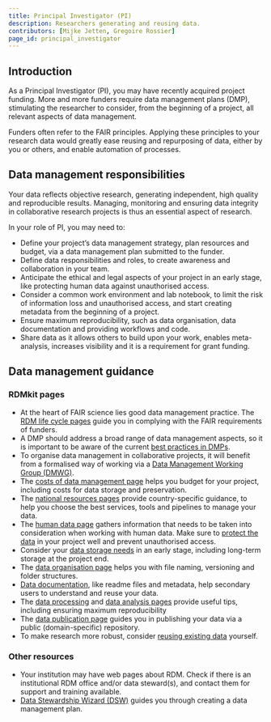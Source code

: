 ```yaml
---
title: Principal Investigator (PI)
description: Researchers generating and reusing data.
contributors: [Mijke Jetten, Gregoire Rossier]
page_id: principal_investigator
---
```


## Introduction

As a Principal Investigator (PI), you may have recently acquired project funding. More and more funders require data management plans (DMP), stimulating the researcher to consider, from the beginning of a project, all relevant aspects of data management. 

Funders often refer to the FAIR principles. Applying these principles to your research data would greatly ease reusing and repurposing of data, either by you or others, and enable automation of processes.

## Data management responsibilities

Your data reflects objective research, generating independent, high quality and reproducible results. Managing, monitoring and ensuring data integrity in collaborative research projects is thus an essential aspect of research.

In your role of PI, you may need to:

 * Define your project’s data management strategy, plan resources and budget, via a data management plan submitted to the funder.
 * Define data responsibilities and roles, to create awareness and collaboration in your team.
 * Anticipate the ethical and legal aspects of your project in an early stage, like protecting human data against unauthorised access.
 * Consider a common work environment and lab notebook, to limit the risk of information loss and unauthorised access, and start creating metadata from the beginning of a project.
 * Ensure maximum reproducibility, such as data organisation, data documentation and providing workflows and code.
 * Share data as it allows others to build upon your work, enables meta-analysis, increases visibility and it is a requirement for grant funding.

## Data management guidance

### RDMkit pages

 * At the heart of FAIR science lies good data management practice. The [RDM life cycle pages](https://rdmkit.elixir-europe.org/data_life_cycle) guide you in complying with the FAIR requirements of funders.
 * A DMP should address a broad range of data management aspects, so it is important to be aware of the current [best practices in DMPs](https://rdmkit.elixir-europe.org/data_management_plan).
 * To organise data management in collaborative projects, it will benefit from a formalised way of working via a [Data Management Working Group (DMWG)](https://rdmkit.elixir-europe.org/dm_coordination).
 * The [costs of data management page](https://rdmkit.elixir-europe.org/costs_data_management) helps you budget for your project, including costs for data storage and preservation.
 * The [national resources pages](https://rdmkit.elixir-europe.org/national_resources) provide country-specific guidance, to help you choose the best services, tools and pipelines to manage your data.
 * The [human data page](https://rdmkit.elixir-europe.org/human_data#planning-for-projects-with-human-data) gathers information that needs to be taken into consideration when working with human data. Make sure to [protect the data](https://rdmkit.elixir-europe.org/data_protection#how-do-you-ensure-that-your-data-is-handled-securely) in your project well and prevent unauthorised access.
 * Consider your [data storage needs](https://rdmkit.elixir-europe.org/storage#where-should-you-store-the-data-after-the-end-of-the-project) in an early stage, including long-term storage at the project end.
 * The [data organisation page](https://rdmkit.elixir-europe.org/data_organisation#how-do-you-manage-file-versioning) helps you with file naming, versioning and folder structures.
 * [Data documentation](https://rdmkit.elixir-europe.org/metadata_management), like readme files and metadata, help secondary users to understand and reuse your data.
 * The [data processing](https://rdmkit.elixir-europe.org/processing#what-is-data-processing) and [data analysis pages](https://rdmkit.elixir-europe.org/data_analysis#what-are-the-best-practices-for-data-analysis) provide useful tips, including ensuring maximum reproducibility
 * The [data publication page](https://rdmkit.elixir-europe.org/data_publication#which-repository-should-you-use-to-publish-your-data) guides you in publishing your data via a public (domain-specific) repository.
 * To make research more robust, consider [reusing existing data](https://rdmkit.elixir-europe.org/existing_data#how-can-you-reuse-existing-data) yourself.

### Other resources

 * Your institution may have web pages about RDM. Check if there is an institutional RDM office and/or data steward(s), and contact them for support and training available.
 * [Data Stewardship Wizard (DSW)](https://ds-wizard.org/) guides you through creating a data management plan.

